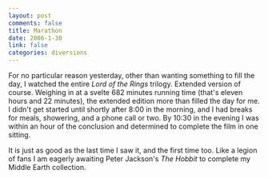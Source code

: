 ```yaml
--- 
layout: post
comments: false
title: Marathon
date: 2006-1-30
link: false
categories: diversions
---
```

For no particular reason yesterday, other than wanting something to fill the day, I watched the entire <em>Lord of the Rings</em> trilogy. Extended version of course. Weighing in at a svelte 682 minutes running time (that's eleven hours and 22 minutes), the extended edition more than filled the day for me. I didn't get started until shortly after 8:00 in the morning, and I had breaks for meals, showering, and a phone call or two. By 10:30 in the evening I was within an hour of the conclusion and determined to complete the film in one sitting.

It is just as good as the last time I saw it, and the first time too. Like a legion of fans I am eagerly awaiting Peter Jackson's <em>The Hobbit</em> to complete my Middle Earth collection.
